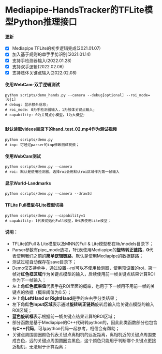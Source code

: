 # Mediapipe-HandsTracker的TFLite模型Python推理接口

#### 更新
- [x] Mediapipe TFLite的初步逻辑完成(2021.01.07)
- [x] 加入基于规则的单手手势识别(2021.01.14)
- [x] 支持手检测器输入(2022.01.28)
- [x] 支持双手逻辑(2022.02.06)
- [x] 支持肢体关键点输入(2022.02.08)

#### 使用WebCam-双手逻辑测试
```
python scripts/demo_hands.py --camera --debug[optional] --roi_mode=[0|1]
# debug: 显示额外信息;
# roi_mode: 0为手检测器输入，1为肢体关键点输入;
# capability: 0为关键点小模型，1为大模型;
```

## 
#### 默认读取videos目录下的hand_test_02.mp4作为测试视频
```
python scripts/demo.py
# inp: 可通过parser的inp修改测试视频；
```

#### 使用WebCam测试
```
python scripts/demo.py --camera
# roi: 默认是使用检测器，选择roi会用默认roi区域作为第一帧输入
```

#### 显示World-Landmarks
```
python scripts/demo.py --camera --draw3d
```

#### TFLite Full模型与Lite模型切换
```
python scripts/demo.py --capability=1
# capability: 1代表初始化Full模型，0代表使用Lite模型；
```

#### 说明：
- TFLite的Full & Lite模型以及MNN的Full & Lite模型都在lib/models目录下；  
- Parser参数有pipe_mode选项，**1**代表使用Mediapipe的**旋转转正链路**，**0**代表使用我们之前的**简单逻辑链路**，默认是使用Mediapipe的数据链路；
- 测试过程自动保存在save目录下；
- Demo仅支持单手，通过设置--roi可以不使用检测器，使用预设置的roi，第一帧对**红色框区域**作为关键点模型的输入，后续使用前一帧关键点结果计算ROI作为下一帧输入；
- 左上角**红色概率值**代表手在ROI里面的概率，也用于下一帧用不用前一帧的关键点的依据（概率阈值为0.5）；
- 左上角**LeftHand or RightHand**是手的左右手分类结果；
- 左下角**红色Input区域**表示通过**旋转转正链路**旋转后输入给关键点模型的输入ROI区域；
- **蓝色旋转框**表示根据前一帧关键点结果计算的ROI区域；
- 部分函数是基于Mediapipe的C++代码转python的，因此此类函数部分也包含有**C++代码**，可与python代码一起参考，相信会有帮助；
- 关键点周围圆圈颜色代表关键点离相机的远近距离，离相机近的关键点周围变成白色，远的关键点周围圆圈变黑色，这个颜色只能用于判断哪个关键点更接近相机，无法用于计算距离；

